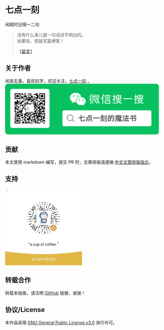 # 七点一刻

闲暇时记得一二句
> 
> 没有什么事儿是一句话讲不明白的。  
> 如果有，那就写篇博客！ 
> 
> 【[留言](https://github.com/LeungGeorge/LeungGeorge.github.io/issues/new)】  

## 关于作者

闲来无事，喜欢码字，欢迎关注，[七点一刻](https://leunggeorge.github.io/) 。  
![20200131220947.png](https://raw.githubusercontent.com/LeungGeorge/assets/master/images/20200131220947.png)   

## 贡献

本文使用 markdown 编写，提交 PR 时，文章排版请遵循 [中文文案排版指北](https://github.com/mzlogin/chinese-copywriting-guidelines/blob/Simplified/README.md)。

## 支持

<img src="https://raw.githubusercontent.com/LeungGeorge/assets/master/images/20200130112427.png" width="50%">

## 转载合作

转载本指南，请注明 [GitHub](https://github.com/LeungGeorge/LeungGeorge.github.io) 链接，谢谢！

## 协议/License

本作品采用 [GNU General Public License v3.0](LICENSE) 进行许可。

